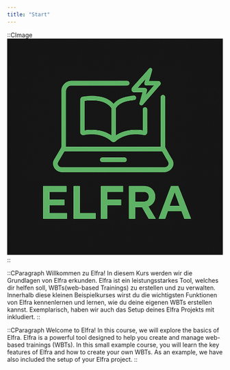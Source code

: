 ```yaml
---
title: "Start"
---
```


::CImage
![Elfra Logo](Elfra-logo.jpg)
::

::CParagraph
Willkommen zu Elfra! In diesem Kurs werden wir die Grundlagen von Elfra erkunden. Elfra ist ein leistungsstarkes Tool, welches dir helfen soll, WBTs(web-based Trainings) zu erstellen und zu verwalten.
Innerhalb diese kleinen Beispielkurses wirst du die wichtigsten Funktionen von Elfra kennenlernen und lernen, wie du deine eigenen WBTs erstellen kannst. Exemplarisch, haben wir auch das Setup deines Elfra Projekts mit inkludiert.
::

::CParagraph
Welcome to Elfra! In this course, we will explore the basics of Elfra. Elfra is a powerful tool designed to help you create and manage web-based trainings (WBTs).
In this small example course, you will learn the key features of Elfra and how to create your own WBTs. As an example, we have also included the setup of your Elfra project.
::
